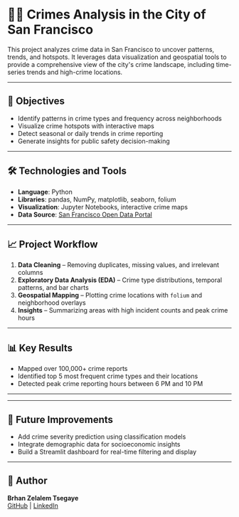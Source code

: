 # 🕵️‍♂️ Crimes Analysis in the City of San Francisco

This project analyzes crime data in San Francisco to uncover patterns, trends, and hotspots. It leverages data visualization and geospatial tools to provide a comprehensive view of the city's crime landscape, including time-series trends and high-crime locations.

---

## 🎯 Objectives

- Identify patterns in crime types and frequency across neighborhoods
- Visualize crime hotspots with interactive maps
- Detect seasonal or daily trends in crime reporting
- Generate insights for public safety decision-making

---

## 🛠 Technologies and Tools

- **Language**: Python
- **Libraries**: pandas, NumPy, matplotlib, seaborn, folium
- **Visualization**: Jupyter Notebooks, interactive crime maps
- **Data Source**: [San Francisco Open Data Portal](https://data.sfgov.org)

---

## 📈 Project Workflow

1. **Data Cleaning** – Removing duplicates, missing values, and irrelevant columns
2. **Exploratory Data Analysis (EDA)** – Crime type distributions, temporal patterns, and bar charts
3. **Geospatial Mapping** – Plotting crime locations with `folium` and neighborhood overlays
4. **Insights** – Summarizing areas with high incident counts and peak crime hours

---

## 📊 Key Results

- Mapped over 100,000+ crime reports
- Identified top 5 most frequent crime types and their locations
- Detected peak crime reporting hours between 6 PM and 10 PM

---

---

## 🚀 Future Improvements

- Add crime severity prediction using classification models
- Integrate demographic data for socioeconomic insights
- Build a Streamlit dashboard for real-time filtering and display

---

## 👤 Author
**Brhan Zelalem Tsegaye**  
[GitHub](https://github.com/Brhanze) | [LinkedIn](https://www.linkedin.com/in/brhanzelalem-tsegaye)
